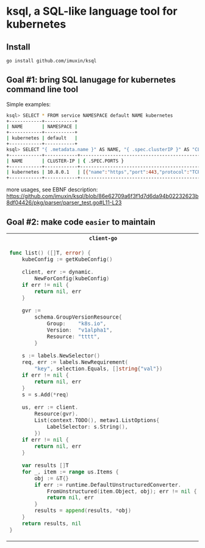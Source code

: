 # ksql, a SQL-like language tool for kubernetes

## Install

```bash
go install github.com/imuxin/ksql
```

## Goal #1: bring SQL lanugage for kubernetes command line tool

Simple examples:

```bash
ksql> SELECT * FROM service NAMESPACE default NAME kubernetes
+------------+-----------+
| NAME       | NAMESPACE |
+------------+-----------+
| kubernetes | default   |
+------------+-----------+
ksql> SELECT "{ .metadata.name }" AS NAME, "{ .spec.clusterIP }" AS "CLUSTER-IP", "{ .spec.ports }" FROM svc NAMESPACE default NAME kubernetes
+------------+------------+------------------------------------------------------------------+
| NAME       | CLUSTER-IP | { .SPEC.PORTS }                                                  |
+------------+------------+------------------------------------------------------------------+
| kubernetes | 10.8.0.1   | [{"name":"https","port":443,"protocol":"TCP","targetPort":6443}] |
+------------+------------+------------------------------------------------------------------+
```

more usages, see EBNF description:
https://github.com/imuxin/ksql/blob/86e62709a6f3f1d7d6da94b02232623b8df04426/pkg/parser/parser_test.go#L11-L23

## Goal #2: make code `easier` to maintain
<table>
<tr>
<th><code>client-go</code></th>
<th><code>ksql</code></th>
</tr>
<tr>
<td>

```go
func list() ([]T, error) {
    kubeConfig := getKubeConfig()

    client, err := dynamic.
        NewForConfig(kubeConfig)
    if err != nil {
        return nil, err
    }

    gvr :=
        schema.GroupVersionResource{
            Group:    "k8s.io",
            Version:  "v1alpha1",
            Resource: "tttt",
        }

    s := labels.NewSelector()
    req, err := labels.NewRequirement(
        "key", selection.Equals, []string{"val"})
    if err != nil {
        return nil, err
    }
    s = s.Add(*req)

    us, err := client.
        Resource(gvr).
        List(context.TODO(), metav1.ListOptions{
            LabelSelector: s.String(),
        })
    if err != nil {
        return nil, err
    }

    var results []T
    for _, item := range us.Items {
        obj := &T{}
        if err := runtime.DefaultUnstructuredConverter.
            FromUnstructured(item.Object, obj); err != nil {
            return nil, err
        }
        results = append(results, *obj)
    }
    return results, nil
}
```
</td>
<td>

```go
import "github.com/imuxin/ksql/pkg/executor"

func list() ([]T, error) {
    kubeConfig := getKubeConfig()
    sql := `SELECT * FROM tttt.v1alpha1.k8s.io LABEL key = val`
    return executor.Execute[T](sql, kubeConfig)
}
```
</td>
</tr>
</table>
